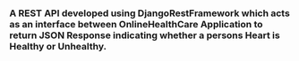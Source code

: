 ### A REST API developed using DjangoRestFramework which acts as an interface between OnlineHealthCare Application to return JSON Response indicating whether a persons Heart is Healthy or Unhealthy.